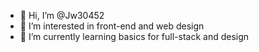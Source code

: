 - 👋 Hi, I’m @Jw30452
- 👀 I’m interested in front-end and web design
- 🌱 I’m currently learning basics for full-stack and design

<!---
Jw30452/Jw30452 is a ✨ special ✨ repository because its `README.md` (this file) appears on your GitHub profile.
You can click the Preview link to take a look at your changes.
--->
